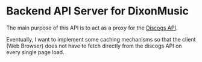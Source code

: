 # Backend API Server for DixonMusic

The main purpose of this API is to act as a proxy for the [Discogs API](https://www.discogs.com/developers).

Eventually, I want to implement some caching mechanisms so that the client (Web Browser)
does not have to fetch directly from the discogs API on every single page load.
